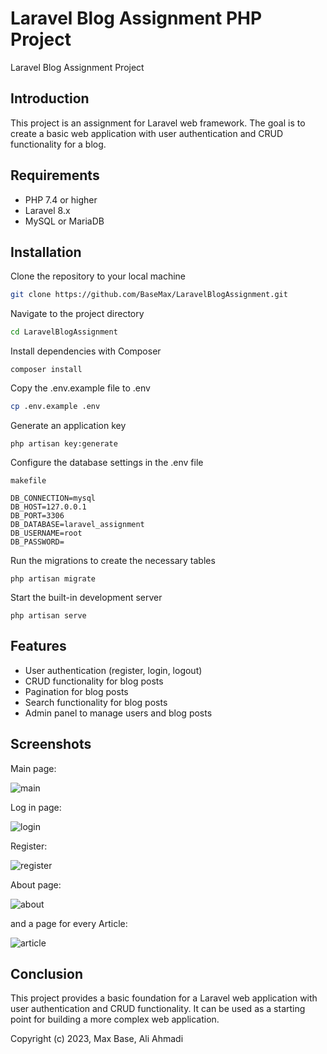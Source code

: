 # Laravel Blog Assignment PHP Project

Laravel Blog Assignment Project

## Introduction

This project is an assignment for Laravel web framework. The goal is to create a basic web application with user authentication and CRUD functionality for a blog.

## Requirements
- PHP 7.4 or higher
- Laravel 8.x
- MySQL or MariaDB

## Installation

Clone the repository to your local machine

```bash
git clone https://github.com/BaseMax/LaravelBlogAssignment.git
```

Navigate to the project directory
```bash
cd LaravelBlogAssignment
```

Install dependencies with Composer
```
composer install
```

Copy the .env.example file to .env
```bash
cp .env.example .env
```

Generate an application key
```
php artisan key:generate
```

Configure the database settings in the .env file
```
makefile
```

```
DB_CONNECTION=mysql
DB_HOST=127.0.0.1
DB_PORT=3306
DB_DATABASE=laravel_assignment
DB_USERNAME=root
DB_PASSWORD=
```

Run the migrations to create the necessary tables
```
php artisan migrate
```

Start the built-in development server
```
php artisan serve
```

## Features

- User authentication (register, login, logout)
- CRUD functionality for blog posts
- Pagination for blog posts
- Search functionality for blog posts
- Admin panel to manage users and blog posts

## Screenshots
Main page:

![main](https://user-images.githubusercontent.com/107758775/231650224-dd078a9d-6422-4178-aafe-3cef55871059.png)


Log in page:

![login](https://user-images.githubusercontent.com/107758775/231650410-e87bb445-c9ac-4c78-b4ff-f10e2dc7f9a3.png)


Register:

![register](https://user-images.githubusercontent.com/107758775/231650515-65fae032-cc36-43bf-a08d-f3c5e718176e.png)


About page:

![about](https://user-images.githubusercontent.com/107758775/231650566-7fd95607-37db-4218-ab3c-779d86fcc6ef.png)


and a page for every Article:

![article](https://user-images.githubusercontent.com/107758775/231650737-39736b2c-3a8c-407c-a2d6-293c9d8e2254.png)


## Conclusion

This project provides a basic foundation for a Laravel web application with user authentication and CRUD functionality. It can be used as a starting point for building a more complex web application.

Copyright (c) 2023, Max Base, Ali Ahmadi

